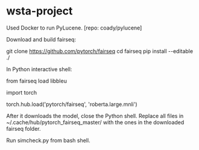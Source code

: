 # wsta-project

Used Docker to run PyLucene. [repo: coady/pylucene]

Download and build fairseq:

git clone https://github.com/pytorch/fairseq
cd fairseq
pip install --editable ./

In Python interactive shell:

from fairseq load libbleu

import torch

torch.hub.load('pytorch/fairseq', 'roberta.large.mnli')

After it downloads the model, close the Python shell. 
Replace all files in ~/.cache/hub/pytorch_fairseq_master/ with the ones in the downloaded fairseq folder.

Run simcheck.py from bash shell.
